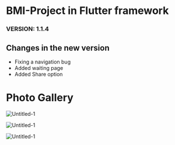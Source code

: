 # BMI-Project in Flutter framework

### VERSION: 1.1.4

## Changes in the new version
- Fixing a navigation bug
- Added waiting page
- Added Share option

# Photo Gallery

![Untitled-1](https://github.com/SeyyedAmirNimaGhaebi/BMI-Project/assets/124828880/81a50552-c12c-4de7-bcea-a6c97a3b4472)


![Untitled-1](https://github.com/SeyyedAmirNimaGhaebi/BMI-Project/assets/124828880/5c577d6d-3c99-4a6d-9199-9fc3472a4297)



![Untitled-1](https://github.com/SeyyedAmirNimaGhaebi/BMI-Project/assets/124828880/a5aeabfd-9976-410f-90e8-261e8a0a9f6a)
